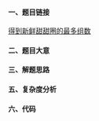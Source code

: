 #### 一、题目链接
[得到新鲜甜甜圈的最多组数](https://leetcode-cn.com/problems/maximum-number-of-groups-getting-fresh-donuts/)

#### 二、题目大意

#### 三、解题思路

#### 五、复杂度分析

#### 六、代码